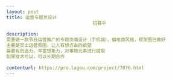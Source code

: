 ```yaml
---                
layout: post       
title: 运营专题页设计
                                招募中
           
description: 
需要做一款节日运营推广的专题页面设计（手机端），偏电商风格，框架图已做好
主要是突出运营氛围，让人有想点击的欲望
需要有创造力，丰富想象力，对事物元素进行提取
如果技术可以，可以长期合作
     
contenturl: https://pro.lagou.com/project/7076.html      
---                 
```

